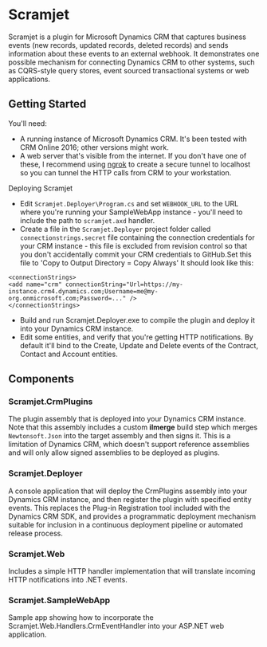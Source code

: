 # Scramjet

Scramjet is a plugin for Microsoft Dynamics CRM that captures business events (new records, updated records, deleted records) and sends information about these events to an external webhook. It demonstrates one possible mechanism for connecting Dynamics CRM to other systems, such as CQRS-style query stores, event sourced transactional systems or web applications.

## Getting Started 

You'll need:

- A running instance of Microsoft Dynamics CRM. It's been tested with CRM Online 2016; other versions might work.
- A web server that's visible from the internet. If you don't have one of these, I recommend using [ngrok](https://ngrok.com/) to create a secure tunnel to localhost so you can tunnel the HTTP calls from CRM to your workstation.

Deploying Scramjet

- Edit `Scramjet.Deployer\Program.cs` and set `WEBHOOK_URL` to the URL where you're running your SampleWebApp instance - you'll need to include the path to `scramjet.axd` handler.
- Create a file in the `Scramjet.Deployer` project folder called  `connectionstrings.secret` file containing the connection credentials for your CRM instance - this file is excluded from revision control so that you don't accidentally commit your CRM credentials to GitHub.Set this file to 'Copy to Output Directory = Copy Always' It should look like this:

```
<connectionStrings>
<add name="crm" connectionString="Url=https://my-instance.crm4.dynamics.com;Username=me@my-org.onmicrosoft.com;Password=..." />
</connectionStrings>
```

- Build and run Scramjet.Deployer.exe to compile the plugin and deploy it into your Dynamics CRM instance.
- Edit some entities, and verify that you're getting HTTP notifications. By default it'll bind to the Create, Update and Delete events of the Contract, Contact and Account entities. 

## Components

### Scramjet.CrmPlugins

The plugin assembly that is deployed into your Dynamics CRM instance. Note that this assembly includes a custom **ilmerge** build step which merges `Newtonsoft.Json` into the target assembly and then signs it. This is a limitation of Dynamics CRM, which doesn't support reference assemblies and will only allow signed assemblies to be deployed as plugins.

### Scramjet.Deployer

A console application that will deploy the CrmPlugins assembly into your Dynamics CRM instance, and then register the plugin with specified entity events. This replaces the Plug-in Registration tool included with the Dynamics CRM SDK, and provides a programmatic deployment mechanism suitable for inclusion in a continuous deployment pipeline or automated release process.

### Scramjet.Web

Includes a simple HTTP handler implementation that will translate incoming HTTP notifications into .NET events.

### Scramjet.SampleWebApp

Sample app showing how to incorporate the Scramjet.Web.Handlers.CrmEventHandler into your ASP.NET web application.



